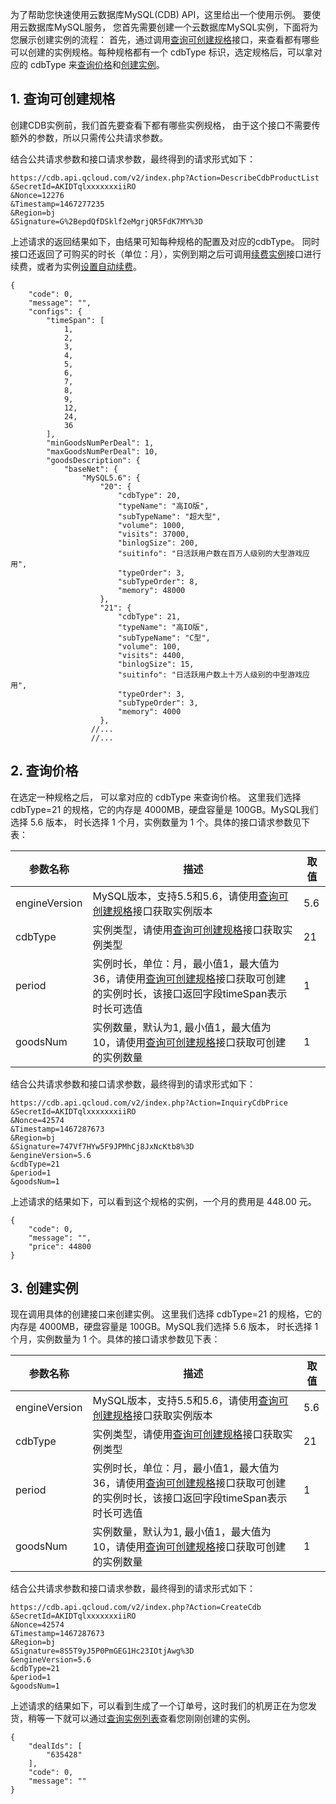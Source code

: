 为了帮助您快速使用云数据库MySQL(CDB) API，这里给出一个使用示例。
要使用云数据库MySQL服务， 您首先需要创建一个云数据库MySQL实例，下面将为您展示创建实例的流程：
首先，通过调用[查询可创建规格](/doc/api/253/1333)接口，来查看都有哪些可以创建的实例规格。每种规格都有一个 cdbType 标识，选定规格后，可以拿对应的 cdbType 来[查询价格](/doc/api/253/1332)和[创建实例](/doc/api/253/1334)。

## 1. 查询可创建规格
创建CDB实例前，我们首先要查看下都有哪些实例规格， 由于这个接口不需要传额外的参数，所以只需传公共请求参数。

结合公共请求参数和接口请求参数，最终得到的请求形式如下：
```
https://cdb.api.qcloud.com/v2/index.php?Action=DescribeCdbProductList
&SecretId=AKIDTqlxxxxxxxiiRO
&Nonce=12276
&Timestamp=1467277235
&Region=bj
&Signature=G%2BepdQfDSklf2eMgrjQR5FdK7MY%3D
```

上述请求的返回结果如下，由结果可知每种规格的配置及对应的cdbType。 
同时接口还返回了可购买的时长（单位：月），实例到期之后可调用[续费实例](/doc/api/253/1331)接口进行续费，或者为实例[设置自动续费](/doc/api/253/4112)。

```
{
    "code": 0,
    "message": "",
    "configs": {
        "timeSpan": [
            1,
            2,
            3,
            4,
            5,
            6,
            7,
            8,
            9,
            12,
            24,
            36
        ],
        "minGoodsNumPerDeal": 1,
        "maxGoodsNumPerDeal": 10,
        "goodsDescription": {
            "baseNet": {
                "MySQL5.6": {
                    "20": {
                        "cdbType": 20,
                        "typeName": "高IO版",
                        "subTypeName": "超大型",
                        "volume": 1000,
                        "visits": 37000,
                        "binlogSize": 200,
                        "suitinfo": "日活跃用户数在百万人级别的大型游戏应用",
                        "typeOrder": 3,
                        "subTypeOrder": 8,
                        "memory": 48000
                    },
                    "21": {
                        "cdbType": 21,
                        "typeName": "高IO版",
                        "subTypeName": "C型",
                        "volume": 100,
                        "visits": 4400,
                        "binlogSize": 15,
                        "suitinfo": "日活跃用户数上十万人级别的中型游戏应用",
                        "typeOrder": 3,
                        "subTypeOrder": 3,
                        "memory": 4000
                    },
				  //...
				  //...
```

## 2. 查询价格
在选定一种规格之后， 可以拿对应的 cdbType 来查询价格。
这里我们选择 cdbType=21 的规格，它的内存是 4000MB，硬盘容量是 100GB。MySQL我们选择 5.6 版本， 时长选择 1 个月，实例数量为 1 个。具体的接口请求参数见下表：

| 参数名称 | 描述 | 取值 |
|---------|---------|---------|
| engineVersion | MySQL版本，支持5.5和5.6，请使用[查询可创建规格](/doc/api/253/1333)接口获取实例版本 | 5.6 |
| cdbType | 实例类型，请使用[查询可创建规格](/doc/api/253/1333)接口获取实例类型 | 21 | 
| period | 实例时长，单位：月，最小值1，最大值为36，请使用[查询可创建规格](/doc/api/253/1333)接口获取可创建的实例时长，该接口返回字段timeSpan表示时长可选值 | 1 |
| goodsNum | 实例数量，默认为1, 最小值1，最大值为10，请使用[查询可创建规格](/doc/api/253/1333)接口获取可创建的实例数量 | 1 |

结合公共请求参数和接口请求参数，最终得到的请求形式如下：
```
https://cdb.api.qcloud.com/v2/index.php?Action=InquiryCdbPrice
&SecretId=AKIDTqlxxxxxxxiiRO
&Nonce=42574
&Timestamp=1467287673
&Region=bj
&Signature=747Vf7HYw5F9JPMhCj8JxNcKtb8%3D
&engineVersion=5.6
&cdbType=21
&period=1
&goodsNum=1
```
上述请求的结果如下，可以看到这个规格的实例，一个月的费用是 448.00 元。
```
{
    "code": 0,
    "message": "",
    "price": 44800
}
```

## 3. 创建实例
现在调用具体的创建接口来创建实例。
这里我们选择 cdbType=21 的规格，它的内存是 4000MB，硬盘容量是 100GB。MySQL我们选择 5.6 版本， 时长选择 1 个月，实例数量为 1 个。具体的接口请求参数见下表：

| 参数名称 | 描述 | 取值 |
|---------|---------|---------|
| engineVersion | MySQL版本，支持5.5和5.6，请使用[查询可创建规格](/doc/api/253/1333)接口获取实例版本 | 5.6 |
| cdbType | 实例类型，请使用[查询可创建规格](/doc/api/253/1333)接口获取实例类型 | 21 | 
| period | 实例时长，单位：月，最小值1，最大值为36，请使用[查询可创建规格](/doc/api/253/1333)接口获取可创建的实例时长，该接口返回字段timeSpan表示时长可选值 | 1 |
| goodsNum | 实例数量，默认为1, 最小值1，最大值为10，请使用[查询可创建规格](/doc/api/253/1333)接口获取可创建的实例数量 | 1 |

结合公共请求参数和接口请求参数，最终得到的请求形式如下：
```
https://cdb.api.qcloud.com/v2/index.php?Action=CreateCdb
&SecretId=AKIDTqlxxxxxxxiiRO
&Nonce=42574
&Timestamp=1467287673
&Region=bj
&Signature=8S5T9yJ5P0PmGEG1Hc23IOtjAwg%3D
&engineVersion=5.6
&cdbType=21
&period=1
&goodsNum=1
```
上述请求的结果如下，可以看到生成了一个订单号，这时我们的机房正在为您发货，稍等一下就可以通过[查询实例列表](/doc/api/253/1266)查看您刚刚创建的实例。
```
{
    "dealIds": [
        "635428"
    ],
    "code": 0,
    "message": ""
}
```


















